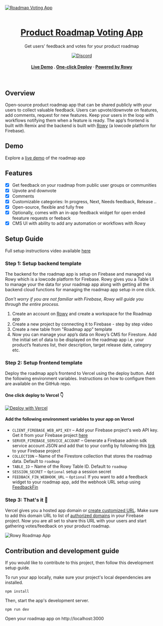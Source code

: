 <a href="https://www.roadmap.vote?utm_source=github">
  <img alt="Roadmap Voting App" src="https://user-images.githubusercontent.com/307298/213961520-28036f4c-17bb-4582-87d8-c15fa90e026f.png"> <br/><br/>
  <h1 align="center">Product Roadmap Voting App</h1>
</a> 

<p align="center">
Get users' feedback and votes for your product roadmap
</p>

<div align="center">

[![Discord](https://img.shields.io/discord/853498675484819476?color=%234200FF&label=Chat&logo=discord&logoColor=%23FFFFFF&style=for-the-badge)](https://discord.gg/fjBugmvzZP)
  
</div>

<h4 align="center">
  <a href="#demo"><strong>Live Demo</strong></a> .
  <a href="#step-2-setup-frontend-template"><strong>One-click Deploy</strong></a> ·
  <a href="#step-1-setup-backend-template"><strong>Powered by Rowy</strong></a> 
</h4>
<br/>

## Overview
Open-source product roadmap app that can be shared publicly with your users to collect valuable feedback. Users can upvote/downvote on features, add comments, request for new features. Keep your users in the loop with workflows notifying them when a feature is ready. The app’s frontend is built with Remix and the backend is built with [Rowy](https://www.rowy.io?utm_source=github&utm_campaign=readme&utm_medium=roadmap) (a lowcode platform for Firebase).

## Demo

Explore a [live demo](https://roadmap.rowy.io/) of the roadmap app

## Features
- [x] Get feedback on your roadmap from public user groups or communities
- [x] Upvote and downvote
- [x] Comments
- [x] Customizable categories: In progress, Next, Needs feedback, Release .. 
- [x] Open-source, flexible and fully free
- [x] Optionally, comes with an in-app feedback widget for open ended feeature requests or feeback
- [x] CMS UI with ability to add any automation or workflows with Rowy

## Setup Guide
Full setup instructions video available [here](https://roadmap.vote/setupvideo)

### Step 1: Setup backend template
The backend for the roadmap app is setup on Firebase and managed via Rowy which is a lowcode platform for Firebase. Rowy gives you a Table UI to manage your the data for your roadmap app along with getting all the backend cloud functions for managing the roadmap app setup in one click.   

_Don't worry if you are not familiar with Firebase, Rowy will guide you through the entire process._  

1. Create an account on [Rowy](https://www.rowy.io?utm_source=github&utm_campaign=readme&utm_medium=roadmap) and create a workspace for the Roadmap app
2. Create a new project by connecting it to Firebase - step by step video
3. Create a new table from "Roadmap app" template
4. Now you can manage your app’s data on Rowy’s CMS for Firestore. Add the initial set of data to be displayed on the roadmap app i.e. your product’s features list, their description, target release date, category etc.

###  Step 2: Setup frontend template
Deploy the roadmap app’s frontend to Vercel using the deploy button. Add the following environment variables. Instructions on how to configure them are available on the GitHub repo.

#### One click deploy to Vercel 👇

[![Deploy with Vercel](https://vercel.com/button)](https://vercel.com/new/clone?repository-url=https%3A%2F%2Fgithub.com%2Frowyio%2Froadmap&env=CLIENT_FIREBASE_WEB_API_KEY,SERVER_FIREBASE_SERVICE_ACCOUNT,SESSION_SECRET,COLLECTION,TABLE_ID&project-name=rowy-roadmap&repository-name=rowy-roadmap)

#### Add the following environment variables to your app on Vercel

- `CLIENT_FIREBASE_WEB_API_KEY` – Add your Firebase project's web API key. Get it from your Firebase project [here](https://console.firebase.google.com/u/0/project/_/settings/general)
- `SERVER_FIREBASE_SERVICE_ACCOUNT` – Generate a Firebase admin sdk service account JSON and add that to your config by following this [link](https://console.firebase.google.com/u/0/project/_/settings/serviceaccounts/adminsdk) to your Firebase project
- `COLLECTION` – Name of the Firestore collection that stores the roadmap data. Default to `roadmap`
- `TABLE_ID` – Name of the Rowy Table ID. Default to `roadmap`
- `SESSION_SECRET` – `Optional` setup a session secret
- `FEEDBACK_FIN_WEBHOOK_URL` – `Optional` If you want to add a feedback widget to your roadmap app, add the webhook URL setup using [FeedbackFin](https://github.com/rowyio/feedbackfin)

###  Step 3: That's it 🎉

Vercel gives you a hosted app domain or [create customized URL](https://vercel.com/docs/concepts/projects/domains/add-a-domain). Make sure to add this domain URL to list of [authorized domains](https://console.firebase.google.com/u/0/project/_/authentication/settings) in your Firebase project. Now you are all set to share this URL with your users and start gathering votes/feedback on your product roadmap.

![Rowy Roadmap App](https://user-images.githubusercontent.com/307298/211045738-d959b09a-9965-4c8c-8b2a-bd1679a91826.png)

## Contribution and development guide
If you would like to contribute to this project, then follow this development setup guide.

To run your app locally, make sure your project's local dependencies are installed. 

``` 
npm install
```

Then, start the app's development server.

```
npm run dev
```

Open your roadmap app on http://localhost:3000 
